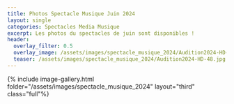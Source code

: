 ```yaml
---
title: Photos Spectacle Musique Juin 2024
layout: single
categories: Spectacles Media Musique
excerpt: Les photos du spectacles de juin sont disponibles !
header:
  overlay_filter: 0.5
  overlay_image: /assets/images/spectacle_musique_2024/Audition2024-HD-48.jpg
  teaser: /assets/images/spectacle_musique_2024/Audition2024-HD-48.jpg
---
```


{% include image-gallery.html folder="/assets/images/spectacle_musique_2024" layout="third" class="full"%}
